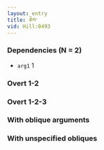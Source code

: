 ```yaml
---
layout: entry
title: ཆེས་
vid: Hill:0493
---
```

### Dependencies (N = 2)
* `arg1` 1


### Overt 1-2


### Overt 1-2-3


### With oblique arguments


### With unspecified obliques
